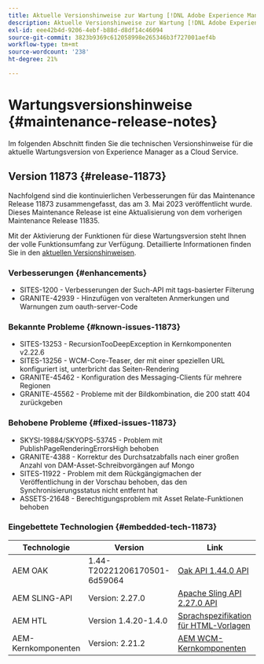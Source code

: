 ```yaml
---
title: Aktuelle Versionshinweise zur Wartung [!DNL Adobe Experience Manager] as a Cloud Service.
description: Aktuelle Versionshinweise zur Wartung [!DNL Adobe Experience Manager] as a Cloud Service.
exl-id: eee42b4d-9206-4ebf-b88d-d8df14c46094
source-git-commit: 3823b9369c612058998e265346b3f727001aef4b
workflow-type: tm+mt
source-wordcount: '238'
ht-degree: 21%

---
```


# Wartungsversionshinweise {#maintenance-release-notes}

Im folgenden Abschnitt finden Sie die technischen Versionshinweise für die aktuelle Wartungsversion von Experience Manager as a Cloud Service.

## Version 11873 {#release-11873}

Nachfolgend sind die kontinuierlichen Verbesserungen für das Maintenance Release 11873 zusammengefasst, das am 3. Mai 2023 veröffentlicht wurde. Dieses Maintenance Release ist eine Aktualisierung von dem vorherigen Maintenance Release 11835.

Mit der Aktivierung der Funktionen für diese Wartungsversion steht Ihnen der volle Funktionsumfang zur Verfügung. Detaillierte Informationen finden Sie in den [aktuellen Versionshinweisen](/help/release-notes/release-notes-cloud/release-notes-current.md).

### Verbesserungen {#enhancements}

- SITES-1200 - Verbesserungen der Such-API mit tags-basierter Filterung
- GRANITE-42939 - Hinzufügen von veralteten Anmerkungen und Warnungen zum oauth-server-Code

### Bekannte Probleme {#known-issues-11873}

- SITES-13253 - RecursionTooDeepException in Kernkomponenten v2.22.6
- SITES-13256 - WCM-Core-Teaser, der mit einer speziellen URL konfiguriert ist, unterbricht das Seiten-Rendering
- GRANITE-45462 - Konfiguration des Messaging-Clients für mehrere Regionen
- GRANITE-45562 - Probleme mit der Bildkombination, die 200 statt 404 zurückgeben

### Behobene Probleme {#fixed-issues-11873}

- SKYSI-19884/SKYOPS-53745 - Problem mit PublishPageRenderingErrorsHigh behoben
- GRANITE-4388 - Korrektur des Durchsatzabfalls nach einer großen Anzahl von DAM-Asset-Schreibvorgängen auf Mongo
- SITES-11922 - Problem mit dem Rückgängigmachen der Veröffentlichung in der Vorschau behoben, das den Synchronisierungsstatus nicht entfernt hat
- ASSETS-21648 - Berechtigungsproblem mit Asset Relate-Funktionen behoben

### Eingebettete Technologien {#embedded-tech-11873}

| Technologie | Version | Link |
|---|---|---|
| AEM OAK | 1.44-T20221206170501-6d59064 | [Oak API 1.44.0 API](https://www.javadoc.io/doc/org.apache.jackrabbit/oak-api/1.44.0/index.html) |
| AEM SLING-API | Version: 2.27.0 | [Apache Sling API 2.27.0 API](https://www.javadoc.io/doc/org.apache.sling/org.apache.sling.api/latest/index.html) |
| AEM HTL | Version 1.4.20-1.4.0 | [Sprachspezifikation für HTML-Vorlagen](https://github.com/adobe/htl-spec) |
| AEM-Kernkomponenten | Version: 2.21.2 | [AEM WCM-Kernkomponenten](https://github.com/adobe/aem-core-wcm-components) |
